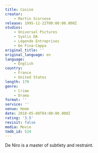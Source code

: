 ```yaml
---
title: Casino
creator:
    - Martin Scorsese
release: 1995-11-22T00:00:00.000Z
studios:
    - Universal Pictures
    - Syalis DA
    - Légende Entreprises
    - De Fina-Cappa
original_title: ''
original_language: en
language:
    - English
country:
    - France
    - United States
length: 179
genre:
    - Crime
    - Drama
format: ''
service: ''
venue: Home
date: 2018-05-08T04:00:00.000Z
rating: '3.5'
revisit: false
media: Movie
tmdb_id: 524
---
```


De Niro is a master of subtlety and restraint.
